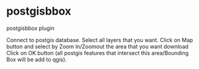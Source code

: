 postgisbbox
===========

postgisbbox plugin


Connect to postgis database. Select all layers that you want. Click on Map button and select by Zoom In/Zoomout the area that you want download Click on OK button (all postgis features that intersect this area/Bounding Box will be add to qgis). 
